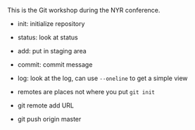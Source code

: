 This is the Git workshop during the NYR conference.

- init: initialize repository
- status: look at status
- add: put in staging area
- commit: commit message
- log: look at the log, can use `--oneline` to get a simple view

- remotes are places not where you put `git init`
- git remote add URL
- git push origin master

